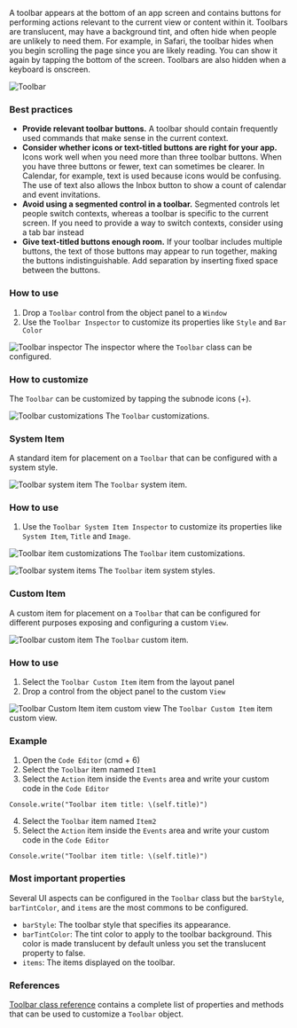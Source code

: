 A toolbar appears at the bottom of an app screen and contains buttons for performing actions relevant to the current view or content within it. Toolbars are translucent, may have a background tint, and often hide when people are unlikely to need them. For example, in Safari, the toolbar hides when you begin scrolling the page since you are likely reading. You can show it again by tapping the bottom of the screen. Toolbars are also hidden when a keyboard is onscreen.

![Toolbar](images/toolbar1.png)

### Best practices
* **Provide relevant toolbar buttons.** A toolbar should contain frequently used commands that make sense in the current context.
* **Consider whether icons or text-titled buttons are right for your app.** Icons work well when you need more than three toolbar buttons. When you have three buttons or fewer, text can sometimes be clearer. In Calendar, for example, text is used because icons would be confusing. The use of text also allows the Inbox button to show a count of calendar and event invitations.
* **Avoid using a segmented control in a toolbar.** Segmented controls let people switch contexts, whereas a toolbar is specific to the current screen. If you need to provide a way to switch contexts, consider using a tab bar instead
* **Give text-titled buttons enough room.** If your toolbar includes multiple buttons, the text of those buttons may appear to run together, making the buttons indistinguishable. Add separation by inserting fixed space between the buttons.

### How to use
1. Drop a `Toolbar` control from the object panel to a `Window`
2. Use the `Toolbar Inspector` to customize its properties like `Style` and `Bar Color`

![`Toolbar` inspector](images/toolbar2.png)
The inspector where the `Toolbar` class can be configured.

### How to customize
The `Toolbar` can be customized by tapping the subnode icons (+).

![`Toolbar` customizations](images/toolbar3.png)
The `Toolbar` customizations.

### System Item
A standard item for placement on a `Toolbar` that can be configured with a system style.

![`Toolbar` system item](images/toolbar4.png)
The `Toolbar` system item.

### How to use
1. Use the `Toolbar System Item Inspector` to customize its properties like `System Item`, `Title` and `Image`.

![`Toolbar` item customizations](images/toolbar6.png)
The `Toolbar` item customizations.

![`Toolbar` system items](images/toolbar7.png)
The `Toolbar` item system styles.

### Custom Item
A custom item for placement on a `Toolbar` that can be configured for different purposes exposing and configuring a custom `View`.

![`Toolbar` custom item](images/toolbar5.png)
The `Toolbar` custom item.

### How to use
1. Select the `Toolbar Custom Item` item from the layout panel
2. Drop a control from the object panel to the custom `View`

![`Toolbar Custom Item` item custom view](images/toolbar8.png)
The `Toolbar Custom Item` item custom view.

### Example
1. Open the `Code Editor` (cmd + 6)
2. Select the `Toolbar` item named `Item1`
3. Select the `Action` item inside the `Events` area and write your custom code in the `Code Editor`
```
Console.write("Toolbar item title: \(self.title)")
```
4. Select the `Toolbar` item named `Item2`
5. Select the `Action` item inside the `Events` area and write your custom code in the `Code Editor`
```
Console.write("Toolbar item title: \(self.title)")
```

### Most important properties
Several UI aspects can be configured in the `Toolbar` class but the `barStyle`, `barTintColor`, and `items` are the most commons to be configured.
- `barStyle`: The toolbar style that specifies its appearance.
- `barTintColor`: The tint color to apply to the toolbar background. This color is made translucent by default unless you set the translucent property to false.
- `items`: The items displayed on the toolbar.

### References
[Toolbar class reference](../classes/Toolbar.html) contains a complete list of properties and methods that can be used to customize a `Toolbar` object.
